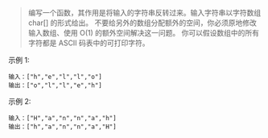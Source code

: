 >编写一个函数，其作用是将输入的字符串反转过来。输入字符串以字符数组 char[] 的形式给出。
>不要给另外的数组分配额外的空间，你必须原地修改输入数组、使用 O(1) 的额外空间解决这一问题。
>你可以假设数组中的所有字符都是 ASCII 码表中的可打印字符。

示例 1:
```
输入：["h","e","l","l","o"]
输出：["o","l","l","e","h"]
```

示例 2:
```
输入：["H","a","n","n","a","h"]
输出：["h","a","n","n","a","H"]

```
